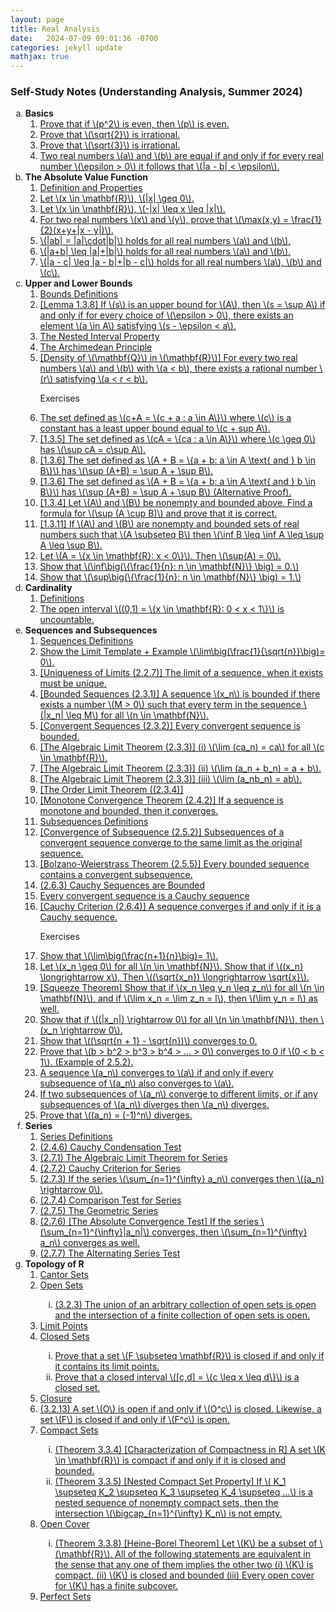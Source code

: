 ```yaml
---
layout: page
title: Real Analysis
date:   2024-07-09 09:01:36 -0700
categories: jekyll update
mathjax: true
---
```

<!------------------------------------------------------------------->  
<!--
<h3> Exercises (Summer 2025) </h3>
<ol type="1">
	    <li><a class="truncated-link" href="/jekyll/update/2025/05/01/if-a-upperbound-then-a=sup.html">
			  Prove that if \(a\) is an upper bound for \(A\), and if \(a\) is also an element of \(A\), then it must be that \(a=\sup A\)
		</a></li>
	    <li><a class="truncated-link" href="/jekyll/update/2025/05/02/A-B-nonempty-show-supBsupA.html">
			  Assume that \(A\) and \(B\) are nonempty, bounded above, and satisfy \(B \subseteq A\). Show \(\sup B \leq \sup A\).
		</a></li>
</ol>
<br>
<br>
-->
<!------------------------------------------------------------------->  
<h3> Self-Study Notes (Understanding Analysis, Summer 2024) </h3>
<ol type="a">
	<li><b>Basics</b>
	  <ol type="1">
	    <li><a href="/jekyll/update/2024/05/14/analysis-psquared-even-then-p-even.html">
	          Prove that if \(p^2\) is even, then \(p\) is even.
		</a></li>
	    <li><a href="/jekyll/update/2024/05/01/analysis-square-root-two-irrational.html">
	          Prove that \(\sqrt{2}\) is irrational.
	    </a></li>
	    <li><a href="/jekyll/update/2024/05/15/analysis-square-root-three-irrational.html">
	          Prove that \(\sqrt{3}\) is irrational.
	    </a></li>
	    <li><a class="truncated-link" href="/jekyll/update/2024/05/02/analysis-epsilon-proof-for-equal-real-numbers.html">
	          Two real numbers \(a\) and \(b\) are equal if and only if for every real number \(\epsilon > 0\) it follows that \(|a - b| < \epsilon\).   
	    </a></li>
	</ol>
</li>
<!------------- (b) The Absolute Value Function ---------------->
<li><b>The Absolute Value Function</b>
<ol>
    <li><a href="/jekyll/update/2024/05/26/analysis-absolute-value-properties.html">
          Definition and Properties  
    </a></li>
    <li><a href="/jekyll/update/2024/04/25/analysis-absolute-value-pr1.html">
          Let \(x \in \mathbf{R}\), \(|x| \geq 0\).   
    </a></li>
    <li><a href="/jekyll/update/2024/04/26/analysis-absolute-value-pr2.html">
          Let \(x \in \mathbf{R}\), \(-|x| \leq x \leq |x|\).   
    </a></li>
    <li><a href="/jekyll/update/2024/05/13/analysis-absolute-value-max-x-y.html">
          For two real numbers \(x\) and \(y\), prove that \(\max(x,y) = \frac{1}{2}(x+y+|x - y|)\).   
    </a></li>
    <li><a href="/jekyll/update/2024/05/24/analysis-absolute-value-product.html">
          \(|ab| = |a|\cdot|b|\) holds for all real numbers \(a\) and \(b\).   
    </a></li>
    <li><a href="/jekyll/update/2024/05/25/analysis-absolute-value-triangle-inquality.html">
          \(|a+b| \leq |a|+|b|\) holds for all real numbers \(a\) and \(b\). 
    </a></li>
    <li><a href="/jekyll/update/2024/05/27/analysis-absolute-value-triangle-inquality-subtract.html">
          \(|a - c| \leq |a - b|+|b - c|\) holds for all real numbers \(a\), \(b\) and \(c\).   
    </a></li>
</ol>
</li>
<!-------------- (c) Bounds ---------------------->
<li><b>Upper and Lower Bounds</b>
<ol>
    <li><a href="/jekyll/update/2024/05/03/analysis-set-bounded.html">
          Bounds Definitions
    </a></li>
    <li><a class="truncated-link" href="/jekyll/update/2024/05/05/analysis-least-upper-bound-epsilon.html">
          [Lemma 1.3.8] If \(s\) is an upper bound for \(A\), then \(s = \sup A\) if and only if for every choice of \(\epsilon > 0\), there exists an element \(a \in A\) satisfying \(s - \epsilon < a\).
    </a></li>
    <li><a class="truncated-link" href="/jekyll/update/2024/04/30/analysis-nested-internval-property.html">
          The Nested Interval Property
    </a></li>
    <li><a class="truncated-link" href="/jekyll/update/2024/05/16/analysis-archimedian-principle.html">
          The Archimedean Principle
    </a></li>
	<!--
    <li><a href="/jekyll/update/2024/05/19/analysis-bounds-alpha-n.html">
          Fix \(\alpha \in (0,1)\). Determine \(\inf(A)\) for \(A=\{\alpha^n: n \in \mathbf{N}\}\).
    </a></li>
    <li><a href="/jekyll/update/2024/05/10/analysis-least-upper-bound-1.3.7.html">
          (11) [1.3.7] If \(a\) is an upper bound for \(A\) and \(a \in A\), then \(a = \sup A\).
    </a></li>
	-->
    <li><a class="truncated-link" href="/jekyll/update/2024/05/20/analysis-density-of-q-in-r.html">
          [Density of \(\mathbf{Q}\) in \(\mathbf{R}\)] For every two real numbers \(a\) and \(b\) with \(a < b\), there exists a rational number \(r\) satisfying \(a < r < b\).
    </a></li>
    <p>
          Exercises
    </p>
    <li><a class="truncated-link" href="/jekyll/update/2024/05/04/analysis-least-upper-bound-constant.html">
          The set defined as \(c+A = \{c + a : a \in A\}\) where \(c\) is a constant has a least upper bound equal to \(c + sup A\).
    </a></li>
    <li><a class="truncated-link" href="/jekyll/update/2024/05/06/analysis-least-upper-bound-multiply.html">
          [1.3.5] The set defined as \(cA = \{ca : a \in A\}\) where \(c \geq 0\) has \(\sup cA = c\sup A\).
    </a></li>
    <li><a class="truncated-link" href="/jekyll/update/2024/05/07/analysis-least-upper-bound-sum.html">
          [1.3.6] The set defined as \(A + B = \{a + b: a \in A \text{ and } b \in B\}\) has \(\sup (A+B) = \sup A + \sup B\).
    </a></li>
    <li><a class="truncated-link" href="/jekyll/update/2024/05/08/analysis-least-upper-bound-sum-alternative.html">
          [1.3.6] The set defined as \(A + B = \{a + b: a \in A \text{ and } b \in B\}\) has \(\sup (A+B) = \sup A + \sup B\) (Alternative Proof).
    </a></li>
    <li><a class="truncated-link" href="/jekyll/update/2024/05/09/analysis-least-upper-bound-union.html">
          [1.3.4] Let \(A\) and \(B\) be nonempty and bounded above. Find a formula for \(\sup (A \cup B)\) and prove that it is correct.
    </a></li>
    <li><a class="truncated-link" href="/jekyll/update/2024/05/11/analysis-least-upper-bound-infb-infa-supb-supa.html">
          [1.3.11] If \(A\) and \(B\) are nonempty and bounded sets of real numbers such that \(A \subseteq B\) then \(\inf B \leq \inf A \leq \sup A \leq \sup B\).
    </a></li>
    <li><a class="truncated-link" href="/jekyll/update/2024/05/23/analysis-least-upper-bound-sup0.html">
          Let \(A = \{x \in \mathbf{R}: x < 0\}\). Then \(\sup(A) = 0\).
    </a></li>
    <li><a class="truncated-link" href="/jekyll/update/2024/05/17/analysis-archimedian-principle-inf-N.html">
          Show that \(\inf\big(\{\frac{1}{n}: n \in \mathbf{N}\} \big) = 0.\)
    </a></li>
    <li><a class="truncated-link" href="/jekyll/update/2024/05/18/analysis-archimedian-principle-sup-N.html">
          Show that \(\sup\big(\{\frac{1}{n}: n \in \mathbf{N}\} \big) = 1.\)
    </a></li>
</ol>
</li>
<!-------------------------------------- Cardinality --------------------------------------->
<li><b>Cardinality</b>
<ol>
    <li><a class="truncated-link" href="/jekyll/update/2024/06/07/analysis-card-definitions.html">
          Definitions
    </a></li>
    <li><a class="truncated-link" href="/jekyll/update/2024/06/09/analysis-card-cantor-r-uncountable.html">
		  The open interval \((0,1) = \{x \in \mathbf{R}: 0 < x < 1\}\) is uncountable.
    </a></li>
	<!--
    <li><a href="/jekyll/update/2024/06/08/analysis-card-q-countable-r-uncountable.html">
		  The set \(\mathbf{Q}\) is countable and the set \(\mathbf{R}\) is uncountable.
    </a></li>
	-->
</ol>
</li>
<!-------------------------------------- Sequences --------------------------------------->
<li><b>Sequences and Subsequences</b>
<ol>
    <li><a href="/jekyll/update/2024/05/21/analysis-seq-definitions.html">
          Sequences Definitions
    </a></li>
    <li><a class="truncated-link" href="/jekyll/update/2024/05/12/analysis-seq-limit-template.html">
          Show the Limit Template + Example \(\lim\big(\frac{1}{\sqrt{n}}\big)= 0\).
    </a></li>
    <li><a href="/jekyll/update/2024/04/27/analysis-seq-limits-unique.html">
          [Uniqueness of Limits (2.2.7)] The limit of a sequence, when it exists must be unique.
    </a></li>
    <li><a class="truncated-link" href="/jekyll/update/2024/06/03/analysis-seq-bounded.html">
          [Bounded Sequences (2.3.1)] A sequence \(x_n\) is bounded if there exists a number \(M > 0\) such that every term in the sequence \(|x_n| \leq M\) for all \(n \in \mathbf{N}\).
    </a></li>
    <li><a href="/jekyll/update/2024/06/12/analysis-seq-if-convergent-then-bounded.html">
          [Convergent Sequences (2.3.2)] Every convergent sequence is bounded.
    </a></li>
    <li><a class="truncated-link" href="/jekyll/update/2024/05/30/analysis-seq-algebraic-limit-theorem-i.html">
		  [The Algebraic Limit Theorem (2.3.3)] (i) \(\lim (ca_n) = ca\) for all \(c \in \mathbf{R}\).
    </a></li>
    <li><a href="/jekyll/update/2024/05/31/analysis-seq-algebraic-limit-theorem-ii.html">
		  [The Algebraic Limit Theorem (2.3.3)] (ii) \(\lim (a_n + b_n) = a + b\).
    </a></li>
    <li><a href="/jekyll/update/2024/06/01/analysis-seq-algebraic-limit-theorem-iii.html">
		  [The Algebraic Limit Theorem (2.3.3)] (iii) \(\lim (a_nb_n) = ab\).
    </a></li>
    <li><a href="/jekyll/update/2024/06/02/analysis-seq-order-limit-theorem.html">
		  [The Order Limit Theorem ((2.3.4)]
    </a></li>
    <li><a href="/jekyll/update/2024/04/29/analysis-seq-monotone-convergence-theorem.html">
		  [Monotone Convergence Theorem (2.4.2)] If a sequence is monotone and bounded, then it converges.
    </a></li>
    <li><a href="/jekyll/update/2024/02/10/analysis-seq-subsequences.html">
          Subsequences Definitions
    </a></li>
    <li><a class="truncated-link" href="/jekyll/update/2024/06/11/analysis-seq-subseq-convergence.html">
		  [Convergence of Subsequence (2.5.2)] Subsequences of a convergent sequence converge to the same limit as the original sequence.
    </a></li>
    <li><a class="truncated-link" href="/jekyll/update/2024/06/14/analysis-seq-subseq-bolzano-weierstrass-theorem.html">
		  [Bolzano-Weierstrass Theorem (2.5.5)] Every bounded sequence contains a convergent subsequence.
    </a></li>
    <li><a class="truncated-link" href="/jekyll/update/2024/06/16/analysis-seq-cauchy-sequences-bounded.html">
		  (2.6.3) Cauchy Sequences are Bounded
    </a></li>
    <li><a class="truncated-link" href="/jekyll/update/2024/06/17/analysis-seq-convergent-sequences-are-cauchy.html">
		  Every convergent sequence is a Cauchy sequence
    </a></li>
    <li><a class="truncated-link" href="/jekyll/update/2024/06/18/analysis-seq-cauchy-critertion.html">
		  [Cauchy Criterion (2.6.4)] A sequence converges if and only if it is a Cauchy sequence.
    </a></li>
    <p>
          Exercises
    </p>
    <li><a class="truncated-link" href="/jekyll/update/2024/05/22/analysis-seq-limit-example.html">
          Show that \(\lim\big(\frac{n+1}{n}\big)= 1\).
    </a></li>
    <li><a class="truncated-link" href="/jekyll/update/2024/06/04/analysis-seq-sqrt.html">
		  Let \(x_n \geq 0\) for all \(n \in \mathbf{N}\). Show that if \((x_n) \longrightarrow x\), Then \((\sqrt{x_n}) \longrightarrow \sqrt{x}\).
    </a></li>
    <li><a class="truncated-link" href="/jekyll/update/2024/06/05/analysis-seq-squeeze-theorem.html">
		  [Squeeze Theorem] Show that if \(x_n \leq y_n \leq z_n\) for all \(n \in \mathbf{N}\), and if \(\lim x_n = \lim z_n = l\), then \(\lim y_n = l\) as well.
    </a></li>
    <li><a class="truncated-link" href="/jekyll/update/2024/06/06/analysis-seq-abs-value.html">
		  Show that if \((|x_n|) \rightarrow 0\) for all \(n \in \mathbf{N}\), then \(x_n \rightarrow 0\).
    </a></li>
    <li><a class="truncated-link" href="/jekyll/update/2024/06/15/analysis-seq-sqrt-2.html">
		  Show that \((\sqrt{n + 1} - \sqrt{n})\) converges to 0.
    </a></li>
    <li><a class="truncated-link" href="/jekyll/update/2024/06/13/analysis-seq-subseq-convergence-example.html">
		  Prove that \(b > b^2 > b^3 > b^4 > ... > 0\) converges to 0 if \(0 < b < 1\). (Example of 2.5.2).
    </a></li>
    <li><a class="truncated-link" href="/jekyll/update/2024/06/19/analysis-seq-subseq-convergence.html">
		  A sequence \(a_n\) converges to \(a\) if and only if every subsequence of \(a_n\) also converges to \(a\).
    </a></li>
    <li><a class="truncated-link" href="/jekyll/update/2024/06/20/analysis-seq-subseq-divergence.html">
		  If two subsequences of \(a_n\) converge to different limits, or if any subsequences of \(a_n\) diverges then \(a_n\) diverges.
    </a></li>
    <li><a class="truncated-link" href="/jekyll/update/2024/06/21/analysis-seq-1n-diverges.html">
		  Prove that \((a_n) = (-1)^n\) diverges.
</a></li>
</ol>
</li>
<!-------------------------------------- Series --------------------------------------->
<li><b>Series</b>
<ol>
    <li><a href="/jekyll/update/2024/06/10/analysis-series-definitions.html">
          Series Definitions
    </a></li>
    <li><a href="/jekyll/update/2024/02/08/analysis-series-cauchy-condensation-test.html">
		  (2.4.6) Cauchy Condensation Test
    </a></li>
    <li><a href="/jekyll/update/2024/02/01/analysis-series-algebraic-limit-theorem.html">
		  (2.7.1) The Algebraic Limit Theorem for Series
    </a></li>
    <li><a href="/jekyll/update/2024/02/02/analysis-series-cauchy-criteria.html">
		  (2.7.2) Cauchy Criterion for Series
    </a></li>
    <li><a href="/jekyll/update/2024/02/03/analysis-series-converges-zero.html">
		  (2.7.3) If the series \(\sum_{n=1}^{\infty} a_n\) converges then \((a_n) \rightarrow 0\).
    </a></li>
    <li><a href="/jekyll/update/2024/02/04/analysis-series-comparison-test.html">
		  (2.7.4) Comparison Test for Series
    </a></li>
    <li><a href="/jekyll/update/2024/02/05/analysis-series-geometric.html">
		  (2.7.5) The Geometric Series
    </a></li>
    <li><a class="truncated-link" href="/jekyll/update/2024/02/06/analysis-series-absolute-convergence-test.html">
		  (2.7.6) [The Absolute Convergence Test] If the series \(\sum_{n=1}^{\infty}|a_n|\) converges, then \(\sum_{n=1}^{\infty} a_n\) converges as well.
    </a></li>
    <li><a href="/jekyll/update/2024/02/07/analysis-series-alternating-series-test.html">
		  (2.7.7) The Alternating Series Test
    </a></li>
	<!-- don't get this one!
    <li><a href="/jekyll/update/2024/02/07/analysis-series-rearrangement.html">
		  (2.7.10) If a series converges absolutely, then any rearrangements of this series converges to the same limit.
    </a></li>
	-->
</ol>
</li>
<!-------------------------------------- Topology of R --------------------------------------->
<li><b>Topology of R</b>
<ol>
    <li><a href="/jekyll/update/2024/04/24/analysis-sets-cantor.html">
		  Cantor Sets
    </a></li>
    <li><a href="/jekyll/update/2024/06/22/analysis-sets-open.html">
		  Open Sets
    </a></li>
	      <ol type="i">
          <li><a class="truncated-link" href="/jekyll/update/2024/06/23/analysis-sets-open-sets-union.html">
		  (3.2.3) The union of an arbitrary collection of open sets is open and the intersection of a finite collection of open sets is open.
           </a></li>
	       </ol>
    <li><a href="/jekyll/update/2024/06/24/analysis-sets-limit-points.html">
		  Limit Points
    </a></li>
    <li><a href="/jekyll/update/2024/06/25/analysis-sets-closed.html">
		  Closed Sets
    </a></li>
	    <ol type="i">
         <li><a class="truncated-link" href="/jekyll/update/2024/06/26/analysis-sets-closed-contains-limit-points.html">
		  Prove that a set \(F \subseteq \mathbf{R}\) is closed if and only if it contains its limit points.
          </a></li>
         <li><a class="truncated-link" href="/jekyll/update/2024/06/27/analysis-sets-closed-example.html">
		  Prove that a closed interval \([c,d] = \{c \leq x \leq d\}\) is a closed set.
         </a></li>
	    </ol>
    <li><a href="/jekyll/update/2024/06/28/analysis-sets-closure.html">
		  Closure
    </a></li>
	<!--
    <li><a href="/jekyll/update/2024/06/29/analysis-sets-closure-smallest.html">
		  (3.2.12) For any \(A \subseteq R\), the closure \(\overline{A}\) is a closed set and is the smallest closed set containing \(A\).
    </a></li>
	-->
	<li><a class="truncated-link" href="/jekyll/update/2024/06/30/analysis-sets-complement.html">
		  (3.2.13) A set \(O\) is open if and only if \(O^c\) is closed. Likewise, a set \(F\) is closed if and only if \(F^c\) is open.
    </a></li>
    <li><a class="truncated-link" href="/jekyll/update/2024/07/01/analysis-sets-compact.html">
		  Compact Sets
    </a></li>
	 <ol type="i">
	<li><a class="truncated-link" href="/jekyll/update/2024/07/02/analysis-sets-compact-theorem.html">
		  (Theorem 3.3.4) [Characterization of Compactness in R] A set \(K \in \mathbf{R}\) is compact if and only if it is closed and bounded.
    </a></li>
	<li><a class="truncated-link" href="/jekyll/update/2024/07/03/analysis-sets-compact-nested.html">
		  (Theorem 3.3.5) [Nested Compact Set Property]   If \( K_1 \supseteq K_2 \supseteq K_3 \supseteq K_4 \supseteq ...\) is a nested sequence of nonempty compact sets, then the intersection \(\bigcap_{n=1}^{\infty} K_n\) is not empty.
    </a></li>
</ol>
    <li><a href="/jekyll/update/2024/07/05/analysis-sets-open-cover.html">
		  Open Cover
    </a></li>
	 <ol type="i">
       	<li><a href="/jekyll/update/2024/07/06/analysis-sets-heine-borel.html">
		  (Theorem 3.3.8) [Heine-Borel Theorem] Let \(K\) be a subset of \(\mathbf{R}\). All of the following statements are equivalent in the sense that any one of them implies the other two (i) \(K\) is compact. (ii) \(K\) is closed and bounded (iii) Every open cover for \(K\) has a finite subcover.
        </a></li>
	   </ol>
    <li><a href="/jekyll/update/2024/07/07/analysis-sets-perfect.html">
		  Perfect Sets
    </a></li>
  </ol>
 </li>
</ol>
	
	
	
	
	
	
	
	